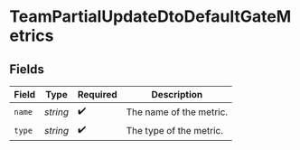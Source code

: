 # TeamPartialUpdateDtoDefaultGateMetrics


## Fields

| Field                   | Type                    | Required                | Description             |
| ----------------------- | ----------------------- | ----------------------- | ----------------------- |
| `name`                  | *string*                | :heavy_check_mark:      | The name of the metric. |
| `type`                  | *string*                | :heavy_check_mark:      | The type of the metric. |